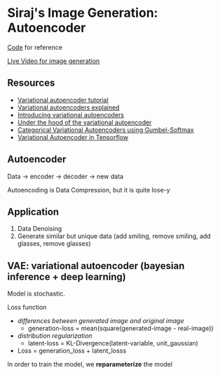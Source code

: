 #  Siraj's Image Generation: Autoencoder

[Code](https://github.com/llSourcell/how_to_generate_images) for reference

[Live Video for image generation](https://www.youtube.com/watch?v=iz-TZOEKXzA)

## Resources

- [Variational autoencoder tutorial](https://jaan.io/what-is-variational-autoencoder-vae-tutorial/)
- [Variational autoencoders explained](http://kvfrans.com/variational-autoencoders-explained/)
- [Introducing variational autoencoders](http://blog.fastforwardlabs.com/2016/08/12/introducing-variational-autoencoders-in-prose-and.html)
- [Under the hood of the variational autoencoder](http://blog.fastforwardlabs.com/2016/08/22/under-the-hood-of-the-variational-autoencoder-in.html)
- [Categorical Variational Autoencoders using Gumbel-Softmax](http://blog.evjang.com/2016/11/tutorial-categorical-variational.html)
- [Variational Autoencoder in Tensorflow](https://jmetzen.github.io/2015-11-27/vae.html)


## Autoencoder

Data -> encoder -> decoder -> new data

Autoencoding is Data Compression, but it is quite lose-y

## Application

1. Data Denoising
2. Generate similar but unique data (add smiling, remove smiling, add glasses, remove glasses)

## VAE: variational autoencoder (bayesian inference + deep learning)

Model is stochastic.

Loss function

- *differences between generated image and original image* 
    - generation-loss = mean(square(generated-image - real-image))
- *distribution regularization*
    - latent-loss = KL-Divergence(latent-variable, unit_gaussian)
- Loss = generation_loss + latent_losss

In order to train the model, we **reparameterize** the model



